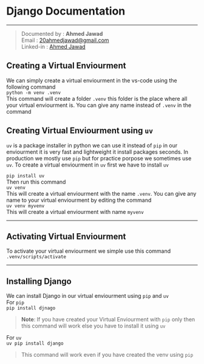 # **Django Documentation**
-------
> Documented by :  **Ahmed Jawad** \
> Email : 20ahmedjawad@gmail.com \
> Linked-in : [Ahmed Jawad](www.linkedin.com/in/ahmed-jawad-butt)

## Creating a Virtual Enviourment
We can simply create a virtual enviourment in the vs-code using the following command\
`python -m venv .venv`\
This command will create a folder `.venv` this folder is the place where all your virtual enviourment is. You can give any name instead of `.venv` in the command

## Creating Virtual Enviourment using `uv`
`uv` is a package installer in python we can use it instead of `pip` in our enviourment it is very fast and lightweight it install packages seconds. In production we mostly use `pip` but for practice porpose we sometimes use `uv`. To create a virtual enviourment in `uv` first we have to install `uv`

`pip install uv`\
Then run this command\
`uv venv`\
This will create a virtual enviourment with the name `.venv`. You can give any name to your virtual enviourment by editing the command\
`uv venv myvenv`\
This will create a virtual enviourment with name `myvenv`

-----

## Activating Virtual Enviourment
To activate your virtual enviourment we simple use this command\
`.venv/scripts/activate`

---

## Installing Django
We can install Django in our virtual enviourment using `pip` and `uv`\
For `pip`\
`pip install djnago`
> **Note**: If you have created your Virtual Enviourment with `pip` only then this command will work else you have to install it using `uv`

For `uv`\
`uv pip install django`
> This command will work even if you have created the venv using `pip`


